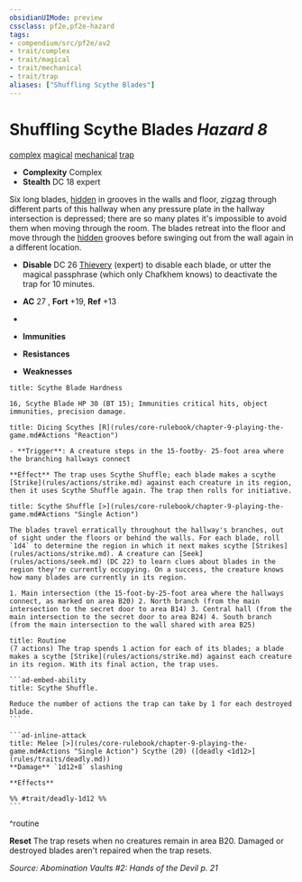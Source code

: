 ```yaml
---
obsidianUIMode: preview
cssclass: pf2e,pf2e-hazard
tags:
- compendium/src/pf2e/av2
- trait/complex
- trait/magical
- trait/mechanical
- trait/trap
aliases: ["Shuffling Scythe Blades"]
---
```

# Shuffling Scythe Blades *Hazard 8*  
[complex](rules/traits/complex.md)  [magical](rules/traits/magical.md)  [mechanical](rules/traits/mechanical.md)  [trap](rules/traits/trap.md)  

- **Complexity** Complex
- **Stealth** DC 18 expert  

Six long blades, [hidden](rules/conditions.md#Hidden) in grooves in the walls and floor, zigzag through different parts of this hallway when any pressure plate in the hallway intersection is depressed; there are so many plates it's impossible to avoid them when moving through the room. The blades retreat into the floor and move through the [hidden](rules/conditions.md#Hidden) grooves before swinging out from the wall again in a different location.

- **Disable** DC 26 [Thievery](compendium/skills.md#Thievery) (expert) to disable each blade, or utter the magical passphrase (which only Chafkhem knows) to deactivate the trap for 10 minutes.  

- **AC** 27 , **Fort** +19, **Ref** +13
- 
- **Immunities** 
- **Resistances** 
- **Weaknesses** 
     
```ad-embed-ability
title: Scythe Blade Hardness

16, Scythe Blade HP 30 (BT 15); Immunities critical hits, object immunities, precision damage.
```
```ad-embed-ability
title: Dicing Scythes [R](rules/core-rulebook/chapter-9-playing-the-game.md#Actions "Reaction")

- **Trigger**: A creature steps in the 15-footby- 25-foot area where the branching hallways connect

**Effect** The trap uses Scythe Shuffle; each blade makes a scythe [Strike](rules/actions/strike.md) against each creature in its region, then it uses Scythe Shuffle again. The trap then rolls for initiative.
```
```ad-embed-ability
title: Scythe Shuffle [>](rules/core-rulebook/chapter-9-playing-the-game.md#Actions "Single Action")

The blades travel erratically throughout the hallway's branches, out of sight under the floors or behind the walls. For each blade, roll `1d4` to determine the region in which it next makes scythe [Strikes](rules/actions/strike.md). A creature can [Seek](rules/actions/seek.md) (DC 22) to learn clues about blades in the region they're currently occupying. On a success, the creature knows how many blades are currently in its region.

1. Main intersection (the 15-foot-by-25-foot area where the hallways connect, as marked on area B20) 2. North branch (from the main intersection to the secret door to area B14) 3. Central hall (from the main intersection to the secret door to area B24) 4. South branch (from the main intersection to the wall shared with area B25)
```

````ad-pf2-summary
title: Routine
(7 actions) The trap spends 1 action for each of its blades; a blade makes a scythe [Strike](rules/actions/strike.md) against each creature in its region. With its final action, the trap uses.

```ad-embed-ability
title: Scythe Shuffle.

Reduce the number of actions the trap can take by 1 for each destroyed blade.
```

```ad-inline-attack
title: Melee [>](rules/core-rulebook/chapter-9-playing-the-game.md#Actions "Single Action") Scythe (20) ([deadly <1d12>](rules/traits/deadly.md))
**Damage** `1d12+8` slashing 
 
**Effects** 

%% #trait/deadly-1d12 %%
```
````
^routine

**Reset** The trap resets when no creatures remain in area B20. Damaged or destroyed blades aren't repaired when the trap resets.  

*Source: Abomination Vaults #2: Hands of the Devil p. 21*